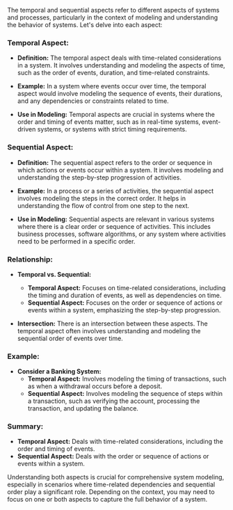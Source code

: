 The temporal and sequential aspects refer to different aspects of systems and processes, particularly in the context of modeling and understanding the behavior of systems. Let's delve into each aspect:

### Temporal Aspect:

- **Definition:** The temporal aspect deals with time-related considerations in a system. It involves understanding and modeling the aspects of time, such as the order of events, duration, and time-related constraints.

- **Example:** In a system where events occur over time, the temporal aspect would involve modeling the sequence of events, their durations, and any dependencies or constraints related to time.

- **Use in Modeling:** Temporal aspects are crucial in systems where the order and timing of events matter, such as in real-time systems, event-driven systems, or systems with strict timing requirements.

### Sequential Aspect:

- **Definition:** The sequential aspect refers to the order or sequence in which actions or events occur within a system. It involves modeling and understanding the step-by-step progression of activities.

- **Example:** In a process or a series of activities, the sequential aspect involves modeling the steps in the correct order. It helps in understanding the flow of control from one step to the next.

- **Use in Modeling:** Sequential aspects are relevant in various systems where there is a clear order or sequence of activities. This includes business processes, software algorithms, or any system where activities need to be performed in a specific order.

### Relationship:

- **Temporal vs. Sequential:**
  - **Temporal Aspect:** Focuses on time-related considerations, including the timing and duration of events, as well as dependencies on time.
  - **Sequential Aspect:** Focuses on the order or sequence of actions or events within a system, emphasizing the step-by-step progression.

- **Intersection:** There is an intersection between these aspects. The temporal aspect often involves understanding and modeling the sequential order of events over time.

### Example:

- **Consider a Banking System:**
  - **Temporal Aspect:** Involves modeling the timing of transactions, such as when a withdrawal occurs before a deposit.
  - **Sequential Aspect:** Involves modeling the sequence of steps within a transaction, such as verifying the account, processing the transaction, and updating the balance.

### Summary:

- **Temporal Aspect:** Deals with time-related considerations, including the order and timing of events.
- **Sequential Aspect:** Deals with the order or sequence of actions or events within a system.

Understanding both aspects is crucial for comprehensive system modeling, especially in scenarios where time-related dependencies and sequential order play a significant role. Depending on the context, you may need to focus on one or both aspects to capture the full behavior of a system.